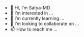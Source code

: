 - 👋 Hi, I’m Satya-MD
- 👀 I’m interested in ...
- 🌱 I’m currently learning ...
- 💞️ I’m looking to collaborate on ...
- 📫 How to reach me ...

<!---
ARRIESSTORE/ARRIESSTORE is a ✨ special ✨ repository because its `README.md` (this file) appears on your GitHub profile.
You can click the Preview link to take a look at your changes.
--->
